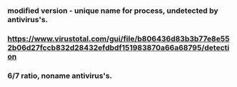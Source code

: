 ### modified version - unique name for process, undetected by antivirus's.
### https://www.virustotal.com/gui/file/b806436d83b3b77e8e552b06d27fccb832d28432efdbdf151983870a66a68795/detection
### 6/7 ratio, noname antivirus's.
